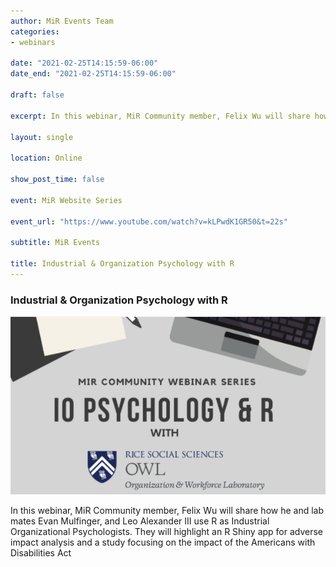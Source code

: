 ```yaml
---
author: MiR Events Team
categories:
- webinars

date: "2021-02-25T14:15:59-06:00"
date_end: "2021-02-25T14:15:59-06:00"

draft: false

excerpt: In this webinar, MiR Community member, Felix Wu will share how he and lab mates Evan Mulfinger, and Leo Alexander III use R as Industrial Organizational Psychologists. They will highlight an R Shiny app for adverse impact analysis and a study focusing on the impact of the Americans with Disabilities Act

layout: single

location: Online

show_post_time: false

event: MiR Website Series

event_url: "https://www.youtube.com/watch?v=kLPwdK1GR50&t=22s"

subtitle: MiR Events

title: Industrial & Organization Psychology with R
---
```


### Industrial & Organization Psychology with R

![img](./featured.jpg)

In this webinar, MiR Community member, Felix Wu will share how he and lab mates Evan Mulfinger, and Leo Alexander III use R as Industrial Organizational Psychologists. They will highlight an R Shiny app for adverse impact analysis and a study focusing on the impact of the Americans with Disabilities Act


